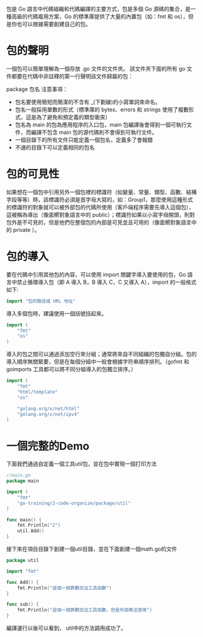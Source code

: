 包是 Go 語言中代碼組織和代碼編譯的主要方式，包是多個 Go 源碼的集合，是一種高級的代碼複用方案，Go 的標準庫提供了大量的內置包（如：fmt 和 os），但是你也可以根據需要創建自己的包。

# 包的聲明
一個包可以簡單理解為一個存放 .go 文件的文件夾。 該文件夾下面的所有 go 文件都要在代碼中非註釋的第一行聲明該文件歸屬的包：

package 包名
注意事項：

- 包名要使用簡短而簡潔的不含有 _(下劃線)的小寫單詞來命名。
- 包名一般採用單數的形式（標準庫的 bytes、errors 和 strings 使用了複數形式，這是為了避免和預定義的類型衝突）
- 包名為 main 的包為應用程序的入口包，main 包編譯後會得到一個可執行文件，而編譯不包含 main 包的源代碼則不會得到可執行文件。
- 一個目錄下的所有文件只能定義一個包名，定義多了會報錯
- 不通的目錄下可以定義相同的包名

# 包的可見性
如果想在一個包中引用另外一個包裡的標識符（如變量、常量、類型、函數、結構字段等等）時，該標識符必須是首字母大寫的，如：Group1，那麼使用這種形式的標識符的對象就可以被外部包的代碼所使用（客戶端程序需要先導入這個包），這被稱為導出（像面嚮對象語言中的 public）；標識符如果以小寫字母開頭，則對包外是不可見的，但是他們在整個包的內部是可見並且可用的（像面嚮對象語言中的 private ）。



# 包的導入
要在代碼中引用其他包的內容，可以使用 import 關鍵字導入要使用的包，Go 語言中禁止循環導入包（即 A 導入 B，B 導入 C，C 又導入 A），import 的一般格式如下:

```go  
import "包的路徑或 URL 地址" 
```

導入多個包時，建議使用一個括號括起來。

```go  
import (
    "fmt"
    "os"
)
```

導入的包之間可以通過添加空行來分組；通常將來自不同組織的包獨自分組。包的導入順序無關緊要，但是在每個分組中一般會根據字符串順序排列。（gofmt 和 goimports 工具都可以將不同分組導入的包獨立排序。）

```go  
import (
    "fmt"
    "html/template"
    "os"

    "golang.org/x/net/html"
    "golang.org/x/net/ipv4"
)
```


# 一個完整的Demo
下面我們通過自定義一個工具util包，並在包中實現一個打印方法

```go  
//main.go
package main

import (
	"fmt"
	"go-training/2-code-organize/package/util"
)

func main() {
	fmt.Println("2")
	util.Add()
}
```

接下來在項目目錄下創建一個util目錄，並在下面創建一個math.go的文件
```go  
package util

import "fmt"

func Add() {
	fmt.Println("這個一個算數加法工具函數")
}

func sub() {
	fmt.Println("這個一個算數加法工具函數，但是外部無法使用")
}
```

編譯運行以後可以看到， util中的方法調用成功了。


